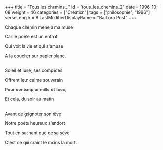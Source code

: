 +++
title = "Tous les chemins..."
id = "tous_les_chemins_2"
date = 1996-10-08
weight = 46
categories = ["Création"]
tags = ["philosophie", "1996"]
verseLength = 8
LastModifierDisplayName = "Barbara Post"
+++

Chaque chemin mène à ma muse

Car le poète est un enfant

Qui voit la vie et qui s'amuse

A la coucher sur papier blanc.

 \
Soleil et lune, ses complices

Offrent leur calme souverain

Pour contempler mille délices,

Et cela, du soir au matin.

 \
Avant de grignoter son rêve

Notre poète heureux s'endort

Tout en sachant que de sa sève

C'est ce qui craint le moins la mort.
